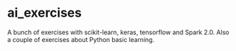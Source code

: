 # ai_exercises
A bunch of exercises with scikit-learn, keras, tensorflow and Spark 2.0. Also a couple of exercises about Python basic learning.
